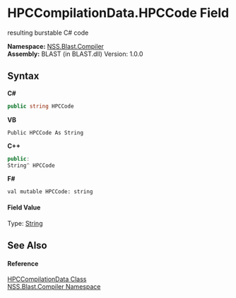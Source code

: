 # HPCCompilationData.HPCCode Field
 

resulting burstable C# code

**Namespace:**&nbsp;<a href="26a25caa-f50b-92ad-f15c-dbb9db1493ae.md">NSS.Blast.Compiler</a><br />**Assembly:**&nbsp;BLAST (in BLAST.dll) Version: 1.0.0

## Syntax

**C#**<br />
``` C#
public string HPCCode
```

**VB**<br />
``` VB
Public HPCCode As String
```

**C++**<br />
``` C++
public:
String^ HPCCode
```

**F#**<br />
``` F#
val mutable HPCCode: string
```


#### Field Value
Type: <a href="https://docs.microsoft.com/dotnet/api/system.string" target="_blank" rel="noopener noreferrer">String</a>

## See Also


#### Reference
<a href="383f9bef-dc6b-ffde-7f1e-9c11fe9a9708.md">HPCCompilationData Class</a><br /><a href="26a25caa-f50b-92ad-f15c-dbb9db1493ae.md">NSS.Blast.Compiler Namespace</a><br />